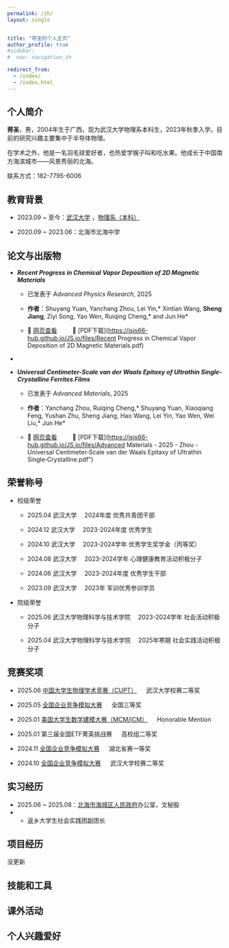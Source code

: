 ```yaml
---
permalink: /zh/
layout: single


title: "蒋圣的个人主页"
author_profile: true
#sidebar:
#  nav: navigation_zh

redirect_from: 
  - /index/
  - /index.html
---
```

## 个人简介
**蒋圣**，男，2004年生于广西，现为武汉大学物理系本科生，2023年秋季入学。目前的研究兴趣主要集中于半导体物理。

在学术之外，他是一名羽毛球爱好者，也热爱学猴子叫和吃水果。他成长于中国南方海滨城市——风景秀丽的北海。

联系方式：182-7795-6006

<h2 id="education">教育背景</h2>

+ 2023.09 ~ 至今：[武汉大学](https://www.whu.edu.cn/) ，[物理系（本科）](https://physics.whu.edu.cn/)

+ 2020.09 ~ 2023.06：北海市北海中学 

<h2 id="journal">论文与出版物</h2>

+ ***Recent Progress in Chemical Vapor Deposition of 2D Magnetic Materials***  
  + 已发表于 *Advanced Physics Research*, 2025
  
  + **作者**：Shuyang Yuan, Yanchang Zhou, Lei Yin,\* Xintian Wang, **Sheng Jiang**, Ziyi Song, Yao Wen, Ruiqing Cheng,\* and Jun He\*  

  + 🔗 [网页查看](https://advanced.onlinelibrary.wiley.com/doi/10.1002/apxr.202400169) &ensp;&ensp;&ensp;&ensp; 📄 [PDF下载](https://jsjs66-hub.github.io/JS.io/files/Recent Progress in Chemical Vapor Deposition of 2D Magnetic Materials.pdf)

+

+ ***Universal Centimeter-Scale van der Waals Epitaxy of Ultrathin Single-Crystalline Ferrites Films***  
  + 已发表于 *Advanced Materials*, 2025
  
  + **作者**：Yanchang Zhou, Ruiqing Cheng,\* Shuyang Yuan, Xiaoqiang Feng, Yushan Zhu, Sheng Jiang, Hao Wang, Lei Yin, Yao Wen, Wei Liu,\* Jun He\*  

  + 🔗 [网页查看](https://advanced.onlinelibrary.wiley.com/doi/10.1002/adma.202509037) &ensp;&ensp;&ensp;&ensp; 📄 [PDF下载](https://jsjs66-hub.github.io/JS.io/files/Advanced Materials - 2025 - Zhou - Universal Centimeter‐Scale van der Waals Epitaxy of Ultrathin Single‐Crystalline.pdf")

<h2 id="honors">荣誉称号</h2>

+ 校级荣誉
  + 2025.04 武汉大学&emsp; 2024年度      优秀共青团干部

  + 2024.12 武汉大学&emsp; 2023-2024年度 优秀学生

  + 2024.10 武汉大学&emsp; 2023-2024学年 优秀学生奖学金（丙等奖）

  + 2024.08 武汉大学&emsp; 2023-2024学年 心理健康教育活动积极分子

  + 2024.06 武汉大学&emsp; 2023-2024年度 优秀学生干部

  + 2023.09 武汉大学&emsp; 2023年        军训优秀参训学员 

+ 院级荣誉
  + 2025.06 武汉大学物理科学与技术学院&emsp; 2023-2024学年  社会活动积极分子

  + 2025.04 武汉大学物理科学与技术学院&emsp; 2025年寒期     社会实践活动积极分子


<h2 id="competitions">竞赛奖项</h2>

+ 2025.06 [中国大学生物理学术竞赛（CUPT）](https://www.cupt-iypt.com/)  &emsp;  武汉大学校赛二等奖

+ 2025.05 [全国企业竞争模拟大赛](https://www.bizwar.cn/) &emsp;  全国三等奖

+ 2025.01 [美国大学生数学建模大赛（MCM/ICM）](https://www.comap.com/contests/mcm-icm)  &emsp;  Honorable Mention

+ 2025.01 第三届全国ETF菁英挑战赛  &emsp;  高校组二等奖

+ 2024.11 [全国企业竞争模拟大赛](https://www.bizwar.cn/)  &emsp;  湖北省赛一等奖

+ 2024.10 [全国企业竞争模拟大赛](https://www.bizwar.cn/)  &emsp;  武汉大学校赛二等奖


<h2 id="internships">实习经历</h2>

+ 2025.06 ~ 2025.08：[北海市海城区人民政府](http://www.bhhc.gov.cn/)办公室，文秘股 
+ + 返乡大学生社会实践团副团长


<h2 id="projects">项目经历</h2>
没更新
<h2 id="skills">技能和工具</h2>
<h2 id="activities">课外活动</h2>
<h2 id="hobbies">个人兴趣爱好</h2>
